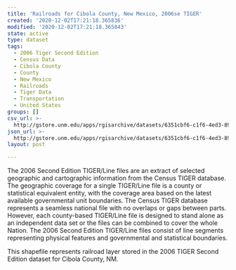 ```yaml
---
title: 'Railroads for Cibola County, New Mexico, 2006se TIGER'
created: '2020-12-02T17:21:18.365836'
modified: '2020-12-02T17:21:18.365843'
state: active
type: dataset
tags:
  - 2006 Tiger Second Edition
  - Census Data
  - Cibola County
  - County
  - New Mexico
  - Railroads
  - Tiger Data
  - Transportation
  - United States
groups: []
csv_url: >-
  http://gstore.unm.edu/apps/rgisarchive/datasets/6351cbf6-c1f6-4ed3-89da-307332e9526d/tgr2006se_cibo_lkb.derived.csv
json_url: >-
  http://gstore.unm.edu/apps/rgisarchive/datasets/6351cbf6-c1f6-4ed3-89da-307332e9526d/tgr2006se_cibo_lkb.derived.json
layout: post

---
```

The 2006 Second Edition TIGER/Line files are an extract of selected geographic and cartographic information from the Census TIGER database.  The geographic coverage for a single TIGER/Line file is a county or statistical equivalent entity, with the coverage area based on the latest available governmental unit boundaries. The Census TIGER database represents a seamless national file with no overlaps or gaps between parts.  However, each county-based TIGER/Line file is designed to stand alone as an independent data set or the files can be combined to cover the whole Nation.  The 2006 Second Edition  TIGER/Line files consist of line segments representing physical features and governmental and statistical boundaries.  

This shapefile represents railroad layer stored in the 2006 TIGER Second Edition dataset for Cibola County, NM.
